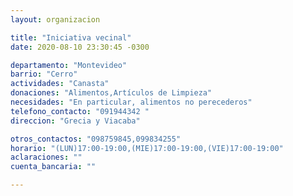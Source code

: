 ```yaml
---
layout: organizacion

title: "Iniciativa vecinal"
date: 2020-08-10 23:30:45 -0300

departamento: "Montevideo"
barrio: "Cerro"
actividades: "Canasta"
donaciones: "Alimentos,Artículos de Limpieza"
necesidades: "En particular, alimentos no perecederos"
telefono_contacto: "091944342 "
direccion: "Grecia y Viacaba"

otros_contactos: "098759845,099834255"
horario: "(LUN)17:00-19:00,(MIE)17:00-19:00,(VIE)17:00-19:00"
aclaraciones: ""
cuenta_bancaria: ""

---
```

